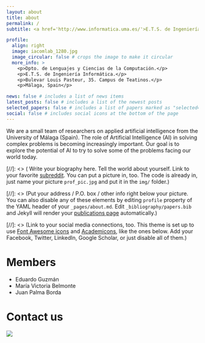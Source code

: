 ```yaml
---
layout: about
title: about
permalink: /
subtitle: <a href='http://www.informatica.uma.es/'>E.T.S. de Ingeniería Informática</a>. <a href='http://www.lcc.uma.es/'>Dpto. de Lenguajes y Ciencias de la Computación</a>. <a href='http://www.uma.es/'>Universidad de Málaga</a>

profile:
  align: right
  image: iacomlab_1280.jpg
  image_circular: false # crops the image to make it circular
  more_info: >
    <p>Dpto. de Lenguajes y Ciencias de la Computación.</p>  
    <p>E.T.S. de Ingeniería Informática.</p>
    <p>Bulevar Louis Pasteur, 35. Campus de Teatinos.</p>
    <p>Málaga, Spain</p>

news: false # includes a list of news items
latest_posts: false # includes a list of the newest posts
selected_papers: false # includes a list of papers marked as "selected={true}"
social: false # includes social icons at the bottom of the page
---
```


We are a small team of researchers on applied artificial intelligence from the University of Málaga (Spain). The role of Artificial Intelligence (AI) in solving complex problems is becoming increasingly important. Our goal is to explore the potential of AI to try to solve some of the problems facing our world today.

[//]: <> ( Write your biography here. Tell the world about yourself. Link to your favorite [subreddit](http://reddit.com). You can put a picture in, too. The code is already in, just name your picture `prof_pic.jpg` and put it in the `img/` folder.)

[//]: <> (Put your address / P.O. box / other info right below your picture. You can also disable any of these elements by editing `profile` property of the YAML header of your `_pages/about.md`. Edit `_bibliography/papers.bib` and Jekyll will render your [publications page](/al-folio/publications/) automatically.)

[//]: <> (Link to your social media connections, too. This theme is set up to use [Font Awesome icons](https://fontawesome.com/) and [Academicons](https://jpswalsh.github.io/academicons/), like the ones below. Add your Facebook, Twitter, LinkedIn, Google Scholar, or just disable all of them.)


# Members
- Eduardo Guzmán
- María Victoria Belmonte
- Juan Palma Borda

# Contact us

![](iacomlab_email.png)
